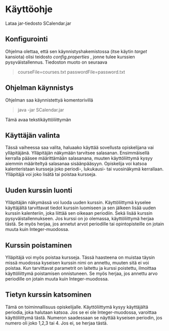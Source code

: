 # Käyttöohje #

Lataa jar-tiedosto SCalendar.jar

## Konfigurointi

Ohjelma olettaa, että sen käynnistyshakemistossa (itse käytin *target* kansiota) olisi teidosto *config.properties* , jonne tulee kurssien pysyväistallennus. Tiedoston muoto on seuraava

> courseFile=courses.txt
> passwordFile=password.txt

## Ohjelman käynnistys

Ohjelman saa käynnistettyä komentorivillä

> java -jar SCalendar.jar

Tämä avaa tekstikäyttöliittymän

## Käyttäjän valinta

Tässä vaiheessa saa valita, haluaako käyttää sovellusta opiskelijana vai ylläpitäjänä. Ylläpitäjän näkymään tarvitsee salasanan. Ensimmäisellä kerralla pääsee määrittämään salasanana, muuten käyttöliittymä kysyy aiemmin määriteltyä salasanaa sisäänpääsyyn. Opiskelija voi katsoa kalenteristaan kursseja joko periodi-, lukukausi- tai vuosinäkymä kerrallaan. Ylläpitäjä voi joko lisätä tai poistaa kursseja.

## Uuden kurssin luonti

Ylläpitäjän näkymässä voi luoda uuden kurssin. Käyttöliittymä kyselee käyttäjältä tarvittavat tiedot kurssin luomiseen ja sen jälkeen lisää uuden kurssin kalenteriin, joka liittää sen oikeaan periodiin. Sekä lisää kurssin pysyväistallennukseen. Jos kurssi on jo olemassa, käyttöliittymä herjaa tästä. Se myös herjaa, jos annetut arvot periodille tai opintopisteille on jotain muuta kuin Integer-muodossa.

## Kurssin poistaminen

Ylläpitäjä voi myös poistaa kursseja. Tässä haasteena on muistaa täysin missä muodossa kyseisen kurssin nimi on annettu, muuten sitä ei voi poistaa. Kun tarvittavat parametrit on laitettu ja kurssi poistettu, ilmoittaa käyttöliittymä poistamisen onnistuneen. Se myös herjaa, jos annettu arvo periodille on jotain muuta kuin Integer-muodossa.

## Tietyn kurssin katsominen

Tämä on toiminnallisuus opiskelijalle. Käyttöliittymä kysyy käyttäjältä periodia, joka halutaan katsoa. Jos se ei ole Integer-muodossa, varoittaa käyttöliittymä tästä. Numeron saadessaan se näyttää kyseisen periodin, jos numero oli joko 1,2,3 tai 4. Jos ei, se herjaa tästä.
